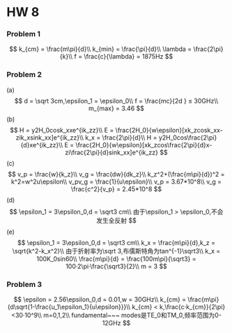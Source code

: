 # HW 8

### Problem 1

$$
k_{cm} = \frac{m\pi}{d}\\
k_{min} = \frac{\pi}{d}\\
\lambda = \frac{2\pi}{k}\\
f = \frac{c}{\lambda} = 1875Hz
$$

### Problem 2

(a)
$$
d = \sqrt 3cm,\epsilon_1 = \epsilon_0\\
f = \frac{mc}{2d } ≤ 30GHz\\
m_{max} = 3.46
$$
(b)
$$
H = y2H_0cosk_xxe^{ik_zz}\\
E = \frac{2H_0}{w\epsilon}[xk_zcosk_xx-zik_xsink_xx]e^{ik_zz}\\
k_x = \frac{2\pi}{d}\\
H = y2H_0cos\frac{2\pi}{d}xe^{ik_zz}\\
E = \frac{2H_0}{w\epsilon}[xk_zcos\frac{2\pi}{d}x-zi\frac{2\pi}{d}sink_xx]e^{ik_zz}
$$
(c)
$$
v_p = \frac{w}{k_z}\\
v_g = \frac{dw}{dk_z}\\
k_z^2+(\frac{m\pi}{d})^2 = k^2=w^2u\epsilon\\
v_pv_g = \frac{1}{u\epsilon}\\
v_p = 3.67*10^8\\
v_g = \frac{c^2}{v_p} = 2.45*10^8
$$
(d)
$$
\epsilon_1 = 3\epsilon_0,d = \sqrt3 cm\\
由于\epsilon_1 > \epsilon_0,不会发生全反射
$$
(e)
$$
\epsilon_1 = 3\epsilon_0,d = \sqrt3 cm\\
k_x = \frac{m\pi}{d},k_z = \sqrt{k^2-k_x^2}\\
由于折射率为\sqrt 3,布儒斯特角为tan^{-1}\sqrt3\\
k_x = 100K_0sin60\\
\frac{m\pi}{d} = \frac{100m\pi}{\sqrt3} = 100·2\pi·\frac{\sqrt3}{2}\\
m = 3
$$

### Problem 3

$$
\epsilon = 2.56\epsilon_0,d = 0.01,w = 30GHz\\
k_{cm} = \frac{m\pi}{d\sqrt{1-\frac{u_1\epsilon_1}{u\epsilon}}}\\
k_{cm} < k,\frac{c·k_{cm}}{2\pi}<30·10^9\\
m=0,1,2\\
fundamental~~~ modes是TE_0和TM_0,频率范围为0-12GHz
$$

